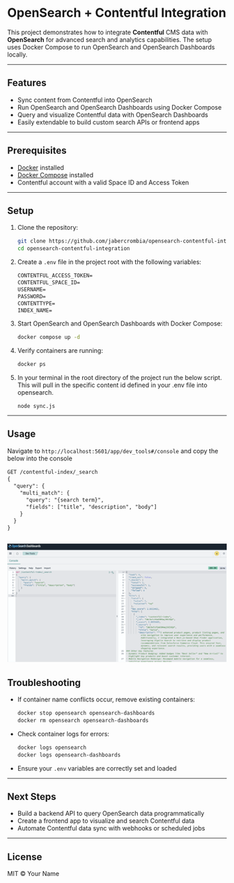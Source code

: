
# OpenSearch + Contentful Integration

This project demonstrates how to integrate **Contentful** CMS data with **OpenSearch** for advanced search and analytics capabilities. The setup uses Docker Compose to run OpenSearch and OpenSearch Dashboards locally.

---

## Features

- Sync content from Contentful into OpenSearch
- Run OpenSearch and OpenSearch Dashboards using Docker Compose
- Query and visualize Contentful data with OpenSearch Dashboards
- Easily extendable to build custom search APIs or frontend apps

---

## Prerequisites

- [Docker](https://docs.docker.com/get-docker/) installed
- [Docker Compose](https://docs.docker.com/compose/install/) installed
- Contentful account with a valid Space ID and Access Token

---

## Setup

1. Clone the repository:

   ```bash
   git clone https://github.com/jabercrombia/opensearch-contentful-integration.git
   cd opensearch-contentful-integration
   ```

2. Create a `.env` file in the project root with the following variables:

   ```env
   CONTENTFUL_ACCESS_TOKEN=
   CONTENTFUL_SPACE_ID=
   USERNAME=
   PASSWORD=
   CONTENTTYPE=
   INDEX_NAME=
   ```

3. Start OpenSearch and OpenSearch Dashboards with Docker Compose:

   ```bash
   docker compose up -d
   ```

4. Verify containers are running:

   ```bash
   docker ps
   ```
5. In your terminal in the root directory of the project run the below script. This will pull in the specific content id defined in your .env file into opensearch.
   ```
   node sync.js
   ```
---

## Usage

Navigate to `http://localhost:5601/app/dev_tools#/console` and copy the below into the console

```
GET /contentful-index/_search
{
  "query": {
    "multi_match": {
      "query": "{search term}",
      "fields": ["title", "description", "body"]
    }
  }
}
```
![console dashboard](/screenshots/console-search.png)
---

## Troubleshooting

- If container name conflicts occur, remove existing containers:

  ```bash
  docker stop opensearch opensearch-dashboards
  docker rm opensearch opensearch-dashboards
  ```

- Check container logs for errors:

  ```bash
  docker logs opensearch
  docker logs opensearch-dashboards
  ```

- Ensure your `.env` variables are correctly set and loaded

---

## Next Steps

- Build a backend API to query OpenSearch data programmatically
- Create a frontend app to visualize and search Contentful data
- Automate Contentful data sync with webhooks or scheduled jobs

---

## License

MIT © Your Name
